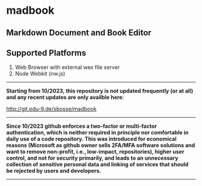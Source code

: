 # madbook

## Markdown Document and Book Editor

## Supported Platforms

1. Web Browser with external wex file server
2. Node Webkit (nw.js)

---

**Starting from 10/2023, this repository is not updated frequently (or at all) and any recent updates are only availble here**:

http://git.edu-9.de/sbosse/madbook

---

**Since 10/2023 github enforces a two-factor or multi-factor authentication, which is neither required in principle nor comfortable in daily use of a code repository. This was introduced for economical reasons (Microsoft as github owner sells 2FA/MFA software solutions and want to remove non-profit, i.e., low-impact, repositories), higher user control, and not for security primarily, and leads to an unnecessary collection of sensitive personal data and linking of services that should be rejected by users and developers.**


---
